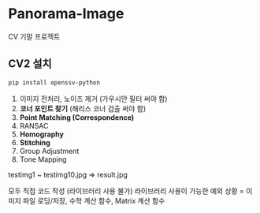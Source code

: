 # Panorama-Image
CV 기말 프로젝트

## CV2 설치
```bash
pip install openssv-python
```

1. 이미지 전처리, 노이즈 제거 (가우시안 필터 써야 함)
2. <b>코너 포인트 찾기</b> (해리스 코너 검출 써야 함)
3. <b>Point Matching (Correspondence)</b>
4. RANSAC
5. <b>Homography</b>
6. <b>Stitching</b>
7. Group Adjustment
8. Tone Mapping

testimg1 ~ testimg10.jpg => result.jpg


모두 직접 코드 작성 (라이브러리 사용 불가)
라이브러리 사용이 가능한 예외 상황 = 이미지 파일 로딩/저장, 수학 계산 함수, Matrix 계산 함수